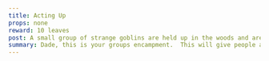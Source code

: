 ```yaml
---
title: Acting Up
props: none
reward: 10 leaves
post: A small group of strange goblins are held up in the woods and are pretending like they are Hauflin. They have been peaceful with folks, but we don't trust it.  Find out what is going on and let us know ASAP!
summary: Dade, this is your groups encampment.  This will give people an in to talk with them and find out what is going on.
---
```

